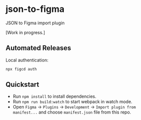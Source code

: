 # json-to-figma
JSON to Figma import plugin

[Work in progress.]

## Automated Releases

Local authentication:

```sh
npx figcd auth
```

## Quickstart

- Run `npm install` to install dependencies.
- Run `npm run build:watch` to start webpack in watch mode.
- Open `Figma` -> `Plugins` -> `Development` -> `Import plugin from manifest...` and choose `manifest.json` file from this repo.
